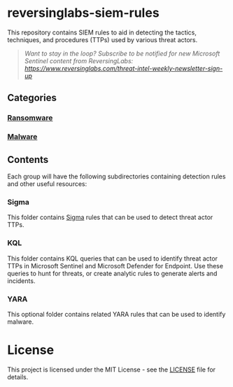 # reversinglabs-siem-rules

This repository contains SIEM rules to aid in detecting the tactics, techniques, and procedures (TTPs) used by various threat actors.

> *Want to stay in the loop? Subscribe to be notified for new Microsoft Sentinel content from ReversingLabs: https://www.reversinglabs.com/threat-intel-weekly-newsletter-sign-up*

## Categories

### [Ransomware](./Ransomware/)

### [Malware](./Malware/)

## Contents
Each group will have the following subdirectories containing detection rules and other useful resources:

### Sigma
This folder contains [Sigma](https://github.com/SigmaHQ/sigma) rules that can be used to detect threat actor TTPs.

### KQL
This folder contains KQL queries that can be used to identify threat actor TTPs in Microsoft Sentinel and Microsoft Defender for Endpoint. Use these queries to hunt for threats, or create analytic rules to generate alerts and incidents.

### YARA
This optional folder contains related YARA rules that can be used to identify malware.

# License
This project is licensed under the MIT License - see the [LICENSE](./LICENSE) file for details.